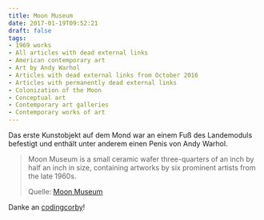 ```yaml
---
title: Moon Museum
date: 2017-01-19T09:52:21
draft: false
tags:
- 1969 works
- All articles with dead external links
- American contemporary art
- Art by Andy Warhol
- Articles with dead external links from October 2016
- Articles with permanently dead external links
- Colonization of the Moon
- Conceptual art
- Contemporary art galleries
- Contemporary works of art
---
```


Das erste Kunstobjekt auf dem Mond war an einem Fuß des Landemoduls
befestigt und enthält unter anderem einen Penis von Andy Warhol.

> Moon Museum is a small ceramic wafer three-quarters of an inch by half an inch
> in size, containing artworks by six prominent artists from the late 1960s.
>
> Quelle: [Moon Museum](https://en.wikipedia.org/wiki/Moon_Museum)

Danke an [codingcorby](https://twitter.com/codingcorby)!